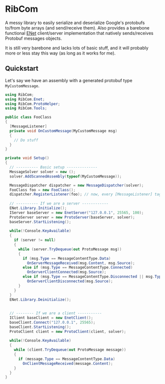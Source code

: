 # RibCom

A messy library to easily serialize and deserialize Google's protobufs to/from byte arrays (and send/receive them). Also provides a barebone functional [ENet](https://github.com/nxrighthere/ENet-CSharp) client/server implementation that natively sends/receives Protobuf messages objects.

It is still very barebone and lacks lots of basic stuff, and it will probably more or less stay this way (as long as it works for me).

## Quickstart

Let's say we have an assembly with a generated protobuf type `MyCustomMessage`.

```C#
using RibCom;
using RibCom.Enet;
using RibCom.ProtoHelper;
using RibCom.Tools;

public class FooClass
{
  [MessageListener]
  private void OnCustomMessage(MyCustomMessage msg)
  {
    // Do stuff
  }
}

private void Setup()
{
  // ---------- Basic setup --------------
  MessageSolver solver = new ();
  solver.AddScannedAssembly(typeof(MyCustomMessage));

  MessageDispatcher dispatcher = new MessageDispatcher(solver);
  FooClass foo = new FooClass();
  dispatcher.RegisterListener(foo); // now, every [MessageListener] tagged methods of foo will be called when message are dispatched
  
  // ---------- If we are a server ------------
  ENet.Library.Initialize();
  IServer baseServer = new EnetServer("127.0.0.1", 25565, 100);
  ProtoServer server = new ProtoServer(baseServer, solver);
  baseServer.StartListening();
  
  while(!Console.KeyAvailable)
  {
    if (server != null)
    {
      while (server.TryDequeue(out ProtoMessage msg))
      {
        if (msg.Type == MessageContentType.Data)
          OnServerMessageReceived(msg.Content, msg.Source);
        else if (msg.Type == MessageContentType.Connected)
          OnServerClientConnected(msg.Source);
        else if (msg.Type == MessageContentType.Disconnected || msg.Type == MessageContentType.Timeout)
          OnServerClientDisconnected(msg.Source);
      }
    }
  }
  ENet.Library.Deinitialize();
  
  
  // -------- If we are a client -----------
  IClient baseClient = new EnetClient();
  baseClient.Connect("127.0.0.1", 25565);
  baseClient.StartListening();
  ProtoClient client = new ProtoClient(client, solver);
  
  while(!Console.KeyAvailable)
  {
    while (client.TryDequeue(out ProtoMessage message))
    {
      if (message.Type == MessageContentType.Data)
        OnClientMessageReceived(message.Content);
    }
  }
}
```
